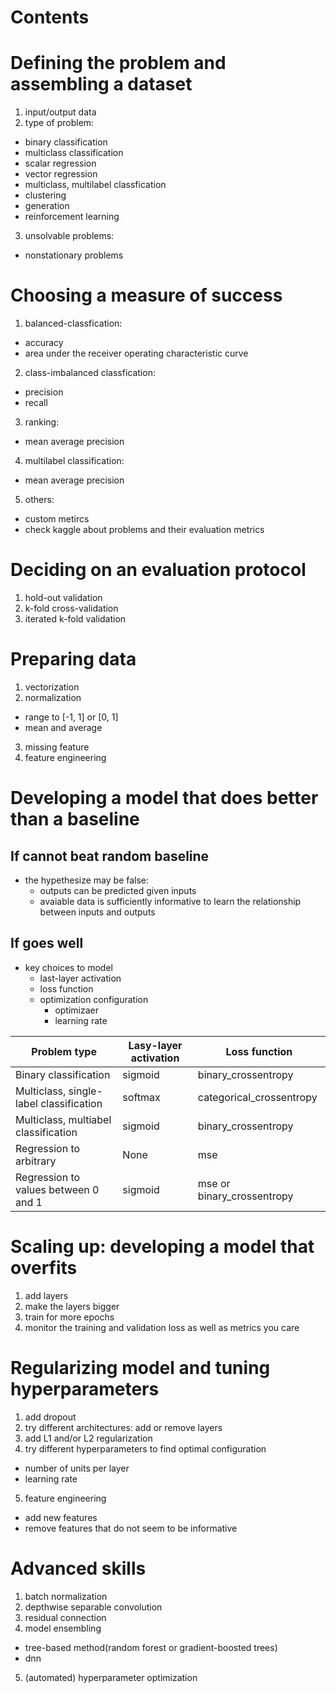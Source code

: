 # Contents

# Defining the problem and assembling a dataset

1. input/output data
2. type of problem:
  - binary classification
  - multiclass classification
  - scalar regression
  - vector regression
  - multiclass, multilabel classfication
  - clustering
  - generation
  - reinforcement learning
3. unsolvable problems:
  - nonstationary problems

# Choosing a measure of success

1. balanced-classfication:
  - accuracy
  - area under the receiver operating characteristic curve
2. class-imbalanced classfication:
  - precision
  - recall
3. ranking:
  - mean average precision
4. multilabel classification:
  - mean average precision
5. others:
  - custom metircs
  - check kaggle about problems and their evaluation metrics

# Deciding on an evaluation protocol

1. hold-out validation
2. k-fold cross-validation
3. iterated k-fold validation

# Preparing data

1. vectorization
2. normalization
  - range to [-1, 1] or [0, 1]
  - mean and average
3. missing feature
4. feature engineering

# Developing a model that does better than a baseline

## If cannot beat random baseline

- the hypethesize may be false:
  - outputs can be predicted given inputs
  - avaiable data is sufficiently informative to learn the relationship between inputs and outputs

## If goes well

- key choices to model
  - last-layer activation
  - loss function
  - optimization configuration
    - optimizaer
    - learning rate

| Problem type | Lasy-layer activation | Loss function |
| ------------ | --------------------- | ------------- |
| Binary classification | sigmoid | binary_crossentropy |
| Multiclass, single-label classification | softmax | categorical_crossentropy |
| Multiclass, multiabel classification | sigmoid | binary_crossentropy |
| Regression to arbitrary | None | mse |
| Regression to values between 0 and 1 | sigmoid | mse or binary_crossentropy |

# Scaling up: developing a model that overfits

1. add layers
2. make the layers bigger
3. train for more epochs
4. monitor the training and validation loss as well as metrics you care

# Regularizing model and tuning hyperparameters

1. add dropout
2. try different architectures: add or remove layers
3. add L1 and/or L2 regularization
4. try different hyperparameters to find optimal configuration
  - number of units per layer
  - learning rate
5. feature engineering
  - add new features
  - remove features that do not seem to be informative

# Advanced skills

1. batch normalization
2. depthwise separable convolution
3. residual connection
4. model ensembling
  - tree-based method(random forest or gradient-boosted trees)
  - dnn
5. (automated) hyperparameter optimization
